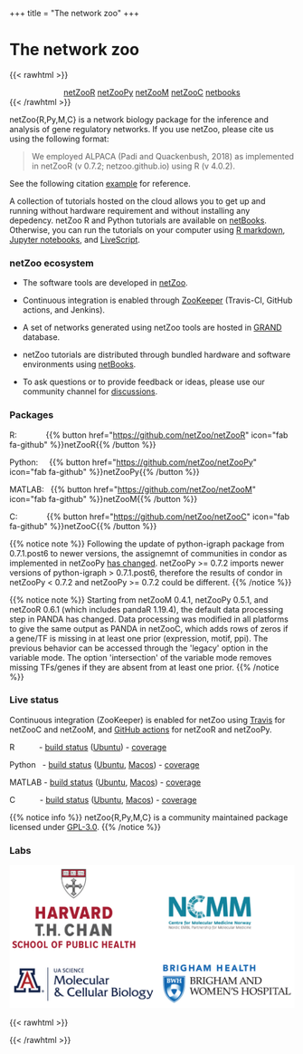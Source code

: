 
+++
title = "The network zoo"
+++

# The network zoo

{{< rawhtml >}}
<div align="center">
<!-- Place this tag where you want the button to render. -->
<a class="github-button" href="https://github.com/netZoo/netZooR" data-color-scheme="no-preference: light; light: light; dark: light;" data-icon="octicon-star" data-size="large" data-show-count="true" aria-label="Star netZoo/netZooR on GitHub">netZooR</a>
<a class="github-button" href="https://github.com/netZoo/netZooPy" data-color-scheme="no-preference: light; light: light; dark: light;" data-icon="octicon-star" data-size="large" data-show-count="true" aria-label="Star netZoo/netZooPy on GitHub">netZooPy</a>
<a class="github-button" href="https://github.com/netZoo/netZooM" data-color-scheme="no-preference: light; light: light; dark: light;" data-icon="octicon-star" data-size="large" data-show-count="true" aria-label="Star netZoo/netZooM on GitHub">netZooM</a>
<a class="github-button" href="https://github.com/netZoo/netZooC" data-color-scheme="no-preference: light; light: light; dark: light;" data-icon="octicon-star" data-size="large" data-show-count="true" aria-label="Star netZoo/netZooC on GitHub">netZooC</a>
<a class="github-button" href="https://github.com/netZoo/netbooks" data-color-scheme="no-preference: light; light: light; dark: light;" data-icon="octicon-star" data-size="large" data-show-count="true" aria-label="Star netZoo/netZooC on GitHub">netbooks</a>
</div>
{{< /rawhtml >}}

netZoo{R,Py,M,C} is a network biology package for the inference and analysis of gene regulatory networks. If you use netZoo, please cite us using the following format:

> We employed ALPACA (Padi and Quackenbush, 2018) as implemented in netZooR (v 0.7.2; netzoo.github.io) using R (v 4.0.2).

See the following citation [example](https://www.sciencedirect.com/science/article/pii/S2211124720307762) for reference.

A collection of tutorials hosted on the cloud allows you to get up and running without hardware requirement and without installing any depedency. netZoo R and Python tutorials are available on [netBooks](http://netbooks.networkmedicine.org/). Otherwise, you can run the tutorials on your computer using  [R markdown](https://netzoo.github.io/netZooR/), [Jupyter notebooks](https://netzoopy.readthedocs.io/en/latest/tutos/index.html), and [LiveScript](https://netzoom.readthedocs.io/en/latest/tutos/index.html).

### netZoo ecosystem

- The software tools are developed in [netZoo](https://github.com/netZoo).

- Continuous integration is enabled through [ZooKeeper](https://github.com/netZoo/netZooR/actions) (Travis-CI, GitHub actions, and Jenkins). 

- A set of networks generated using netZoo tools are hosted in [GRAND](https://grand.networkmedicine.org) database. 

- netZoo tutorials are distributed through bundled hardware and software environments using [netBooks](http://netbooks.networkmedicine.org). 

- To ask questions or to provide feedback or ideas, please use our community channel for [discussions](https://github.com/netZoo/netZooR/discussions).

### Packages

R: &nbsp; &nbsp; &nbsp; &nbsp; &nbsp; &nbsp; {{% button href="https://github.com/netZoo/netZooR" icon="fab fa-github" %}}netZooR{{% /button %}}

Python: &nbsp; &nbsp; {{% button href="https://github.com/netZoo/netZooPy" icon="fab fa-github" %}}netZooPy{{% /button %}}

MATLAB: &nbsp; {{% button href="https://github.com/netZoo/netZooM" icon="fab fa-github" %}}netZooM{{% /button %}}

C: &nbsp; &nbsp; &nbsp; &nbsp; &nbsp; &nbsp; {{% button href="https://github.com/netZoo/netZooC" icon="fab fa-github" %}}netZooC{{% /button %}}

{{% notice note %}}
Following the update of python-igraph package from 0.7.1.post6 to newer versions, the assignemnt of communities in condor as implemented in netZooPy [has changed](https://github.com/netZoo/netZooPy/issues/82).
netZooPy >= 0.7.2 imports newer versions of python-igraph > 0.7.1.post6, therefore the results of condor in netZooPy < 0.7.2 and netZooPy >= 0.7.2 could be different.
{{% /notice  %}}

{{% notice note %}}
Starting from netZooM 0.4.1, netZooPy 0.5.1, and netZooR 0.6.1 (which includes pandaR 1.19.4), the default data processing step in PANDA has changed. Data processing was modified in
all platforms to give the same output as PANDA in netZooC, which adds rows of zeros if a gene/TF is missing in at least one prior (expression, motif, ppi). The previous behavior
can be accessed through the 'legacy' option in the variable mode. The option 'intersection' of the variable mode removes missing TFs/genes if they are absent from at least one
prior.
{{% /notice %}}

### Live status

Continuous integration (ZooKeeper) is enabled for netZoo using [Travis](https://travis-ci.com/github/netZoo) for netZooC and netZooM,  and [GitHub actions](https://github.com/netZoo/netZooR/actions) for netZooR and netZooPy.

R &nbsp; &nbsp; &nbsp; &nbsp; &nbsp; - [build status](http://zookeeper.networkmedicine.org/job/netZooR_Ubuntu18.04/lastBuild/) ([Ubuntu](http://zookeeper.networkmedicine.org/job/netZooR_Ubuntu18.04/)) - [coverage](https://codecov.io/gh/netZoo/netZooR)

Python &nbsp; - [build status](https://github.com/netZoo/netZooPy/actions) ([Ubuntu](https://github.com/netZoo/netZooPy/actions), [Macos](https://github.com/netZoo/netZooPy/actions)) - [coverage](https://codecov.io/gh/netZoo/netZooPy)

MATLAB - [build status](https://travis-ci.com/netZoo/netZooM) ([Ubuntu](https://travis-ci.com/netZoo/netZooM/jobs/212762427), [Macos](https://travis-ci.com/netZoo/netZooM/jobs/212762428)) - [coverage](https://codecov.io/gh/netZoo/netZooM)

C &nbsp; &nbsp; &nbsp; &nbsp; &nbsp; - [build status](https://travis-ci.com/netZoo/netZooC) ([Ubuntu](https://travis-ci.com/netZoo/netZooC/jobs/553452530), [Macos](https://travis-ci.com/netZoo/netZooC/jobs/553452531)) - [coverage](https://codecov.io/gh/netZoo/netZooC)

{{% notice info %}}
netZoo{R,Py,M,C} is a community maintained package licensed under [GPL-3.0](https://www.gnu.org/licenses/gpl-3.0.en.html).
{{% /notice %}}

### Labs

![labs](images/labs-01.png "Labs")

{{< rawhtml >}}
<!-- Place this tag in your head or just before your close body tag. -->
<script async defer src="https://buttons.github.io/buttons.js"></script>
{{< /rawhtml >}}
